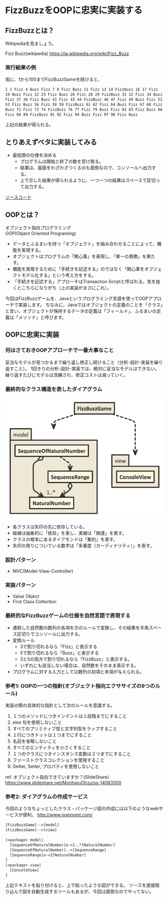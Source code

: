 # FizzBuzzをOOPに忠実に実装する

## FizzBuzzとは？

Wikipediaを見ましょう。

Fizz Buzz(wikipedia) https://ja.wikipedia.org/wiki/Fizz_Buzz

### 実行結果の例

仮に、1から100までFizzBuzzGameを続けると、

```text
1 2 Fizz 4 Buzz Fizz 7 8 Fizz Buzz 11 Fizz 13 14 FizzBuzz 16 17 Fizz 19 Buzz Fizz 22 23 Fizz Buzz 26 Fizz 28 29 FizzBuzz 31 32 Fizz 34 Buzz Fizz 37 38 Fizz Buzz 41 Fizz 43 44 FizzBuzz 46 47 Fizz 49 Buzz Fizz 52 53 Fizz Buzz 56 Fizz 58 59 FizzBuzz 61 62 Fizz 64 Buzz Fizz 67 68 Fizz Buzz 71 Fizz 73 74 FizzBuzz 76 77 Fizz 79 Buzz Fizz 82 83 Fizz Buzz 86 Fizz 88 89 FizzBuzz 91 92 Fizz 94 Buzz Fizz 97 98 Fizz Buzz
```

上記の結果が得られる。

## とりあえずベタに実装してみる

* 最低限の仕様を決める
  * プログラムは開始と終了の数を受け取る。
  * 結果は、画面をわざわざつくるのも面倒なので、コンソールへ出力する。
  * 上で示した結果が得られるように、一つ一つの結果はスペースで区切って出力する。

[ソースコード](./src/fizzbuzz/transactionscript/FizzBuzzGame.java)

## OOPとは？

オブジェクト指向プログラミング  
OOP(Object Oriented Programing)

* データとふるまいを持つ「オブジェクト」を組み合わせることによって、機能を実現する。
* オブジェクトはプログラムの「関心事」を表現し、「単一の責務」を果たす。
* 機能を実現するために「手続きを記述する」のではなく「関心事をオブジェクトモデル化する」という考え方をする。
* 「手続きを記述する」アプローチはTransaction Scriptと呼ばれる。気を抜くとこちらになりがち（上の実装がまさにこれ）。

今回はFizzBuzzゲームを、Javaというプログラミング言語を使ってOOPアプローチで実装します。
ちなみに、Javaではオブジェクトの定義のことを「クラス」と言い、オブジェクトが保持するデータの定義は「フィールド」、ふるまいの定義は「メソッド」と呼びます。

## OOPに忠実に実装

### 何はさておきOOPアプローチで一番大事なこと

妥当なモデルが見つかるまで繰り返し修正し続けること（分析-設計-実装を繰り返すこと）。
1回きりの分析-設計-実装では、絶対に妥当なモデルはできない。繰り返すたびにモデルは洗練され、修正コストは減っていく。

### 最終的なクラス構造を表したダイアグラム

![diagram](./diagram.png)

* 各クラスは矢印の先に依存している。
* 破線は抽象的に「依存」を表し、実線は「関連」を表す。
* クラスの根本にあるダイアモンドは「集約」を表す。
* 矢印の周りについている数字は「多重度（カーディナリティ）」を表す。

### 設計パターン

* MVC(Model-View-Controller)

### 実装パターン

* Value Object
* First Class Collection

### 最終的なFizzBuzzゲームの仕様を自然言語で表現する

* 連続した自然数の数列の各項を次のルールで変換し、その結果を半角スペース区切りでコンソールに出力する。
* 変換ルール
  * 3で割り切れるなら「Fizz」と表示する
  * 5で割り切れるなら「Buzz」と表示する
  * 3と5の両方で割り切れるなら「FizzBuzz」と表示する。
  * いずれにも該当しない場合は、自然数をそのまま表示する。
* プログラムに対する入力としては数列の初項と末項が与えられる。 

### 参考1: OOPの一つの指針(オブジェクト指向エクササイズの9つのルール)  

実装の際の具体的な指針として次のルールを意識する。

1. １つのメソッドにつきインデントは１段階までにすること
2. else 句を使用しないこと
3. すべてのプリミティブ型と文字列型をラップすること
4. １行につきドットは１つまでにすること
5. 名前を省略しないこと
6. すべてのエンティティを小さくすること
7. １つのクラスにつきインスタンス変数は２つまでにすること
8. ファーストクラスコレクションを使用すること
9. Getter, Setter, プロパティを使用しないこと

ref. オブジェクト指向できていますか？(SlideShare) https://www.slideshare.net/MoriharuOhzu/ss-14083300

### 参考2: ダイアグラムの作成サービス

今回のようなちょっとしたクラス・パッケージ図の作成には以下のようなwebサービスが便利。
http://www.nomnoml.com/

```text
[FizzBuzzGame]-->[model]
[FizzBuzzGame]-->[view]

[<package> model|
  [SequenceOfNaturalNumber]o->1..*[NaturalNumber]
  [SequenceOfNaturalNumber]-->[SequenceRange]
  [SequenceRange]o->2[NaturalNumber]
]
[<package> view|
  [ConsoleView]
]
```

上記テキストを貼り付けると、上で貼ったような図ができる。
ソースを直接取り込んで図を自動生成するツールもあるが、今回は面倒なのでやってない。
